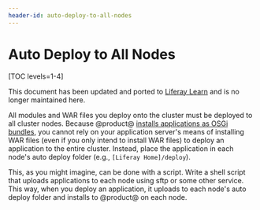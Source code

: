 ```yaml
---
header-id: auto-deploy-to-all-nodes
---
```


# Auto Deploy to All Nodes

[TOC levels=1-4]

<aside class="alert alert-info">
  <span class="wysiwyg-color-blue120">This document has been updated and ported to <a href="https://learn.liferay.com/dxp/7.x/en/installation-and-upgrades/setting-up-liferay/clustering-for-high-availability/clustering-for-high-availability.html">Liferay Learn</a> and is no longer maintained here.</span>
</aside>

All modules and WAR files you deploy onto the cluster must be deployed to all
cluster nodes. Because @product@ 
[installs applications as OSGi bundles](/docs/7-2/customization/-/knowledge_base/c/deploying-wars-wab-generator), 
you cannot rely on your application server's means of installing WAR files (even
if you only intend to install WAR files) to deploy an application to the entire
cluster. Instead, place the application in each node's auto deploy folder (e.g.,
`[Liferay Home]/deploy`). 

This, as you might imagine, can be done with a script. Write a shell script that
uploads applications to each node using sftp or some other service. This way,
when you deploy an application, it uploads to each node's auto deploy folder and
installs to @product@ on each node. 
